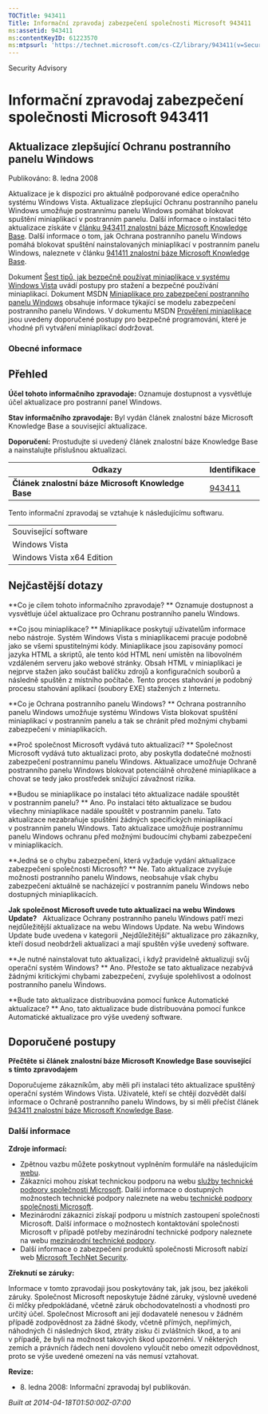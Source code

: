 ```yaml
---
TOCTitle: 943411
Title: Informační zpravodaj zabezpečení společnosti Microsoft 943411
ms:assetid: 943411
ms:contentKeyID: 61223570
ms:mtpsurl: 'https://technet.microsoft.com/cs-CZ/library/943411(v=Security.10)'
---
```


Security Advisory

Informační zpravodaj zabezpečení společnosti Microsoft 943411
=============================================================

Aktualizace zlepšující Ochranu postranního panelu Windows
---------------------------------------------------------

Publikováno: 8. ledna 2008

Aktualizace je k dispozici pro aktuálně podporované edice operačního systému Windows Vista. Aktualizace zlepšující Ochranu postranního panelu Windows umožňuje postrannímu panelu Windows pomáhat blokovat spuštění miniaplikací v postranním panelu. Další informace o instalaci této aktualizace získáte v [článku 943411 znalostní báze Microsoft Knowledge Base](http://support.microsoft.com/kb/943411/cs). Další informace o tom, jak Ochrana postranního panelu Windows pomáhá blokovat spuštění nainstalovaných miniaplikací v postranním panelu Windows, naleznete v článku [941411 znalostní báze Microsoft Knowledge Base](http://support.microsoft.com/kb/941411/cs).

Dokument [Šest tipů, jak bezpečně používat miniaplikace v systému Windows Vista](http://www.microsoft.com/protect/yourself/downloads/gadgets.mspx) uvádí postupy pro stažení a bezpečné používání miniaplikací. Dokument MSDN [Miniaplikace pro zabezpečení postranního panelu Windows](http://msdn2.microsoft.com/en-us/library/bb508510.aspx) obsahuje informace týkající se modelu zabezpečení postranního panelu Windows. V dokumentu MSDN [Prověření miniaplikace](http://msdn2.microsoft.com/en-us/library/bb498012.aspx) jsou uvedeny doporučené postupy pro bezpečné programování, které je vhodné při vytváření miniaplikací dodržovat.

### Obecné informace

Přehled
-------

<span></span>
**Účel tohoto informačního zpravodaje:** Oznamuje dostupnost a vysvětluje účel aktualizace pro postranní panel Windows.

**Stav informačního zpravodaje:** Byl vydán článek znalostní báze Microsoft Knowledge Base a související aktualizace.

**Doporučení:** Prostudujte si uvedený článek znalostní báze Knowledge Base a nainstalujte příslušnou aktualizaci.

| Odkazy                                             | Identifikace                                        |
|----------------------------------------------------|-----------------------------------------------------|
| **Článek znalostní báze Microsoft Knowledge Base** | [943411](http://support.microsoft.com/kb/943411/cs) |

Tento informační zpravodaj se vztahuje k následujícímu softwaru.

|                           |
|---------------------------|
| Související software      |
| Windows Vista             |
| Windows Vista x64 Edition |

Nejčastější dotazy
------------------

<span></span>
**Co je cílem tohoto informačního zpravodaje? **
Oznamuje dostupnost a vysvětluje účel aktualizace pro Ochranu postranního panelu Windows.

**Co jsou miniaplikace? **
Miniaplikace poskytují uživatelům informace nebo nástroje. Systém Windows Vista s miniaplikacemi pracuje podobně jako se všemi spustitelnými kódy. Miniaplikace jsou zapisovány pomocí jazyka HTML a skriptů, ale tento kód HTML není umístěn na libovolném vzdáleném serveru jako webové stránky. Obsah HTML v miniaplikaci je nejprve stažen jako součást balíčku zdrojů a konfiguračních souborů a následně spuštěn z místního počítače. Tento proces stahování je podobný procesu stahování aplikací (soubory EXE) stažených z Internetu.

**Co je Ochrana postranního panelu Windows? **
Ochrana postranního panelu Windows umožňuje systému Windows Vista blokovat spuštění miniaplikací v postranním panelu a tak se chránit před možnými chybami zabezpečení v miniaplikacích.

**Proč společnost Microsoft vydává tuto aktualizaci? **
Společnost Microsoft vydává tuto aktualizaci proto, aby poskytla dodatečné možnosti zabezpečení postrannímu panelu Windows. Aktualizace umožňuje Ochraně postranního panelu Windows blokovat potenciálně ohrožené miniaplikace a chovat se tedy jako prostředek snižující závažnost rizika.

**Budou se miniaplikace po instalaci této aktualizace nadále spouštět v postranním panelu? **
Ano. Po instalaci této aktualizace se budou všechny miniaplikace nadále spouštět v postranním panelu. Tato aktualizace nezabraňuje spuštění žádných specifických miniaplikací v postranním panelu Windows. Tato aktualizace umožňuje postrannímu panelu Windows ochranu před možnými budoucími chybami zabezpečení v miniaplikacích.

**Jedná se o chybu zabezpečení, která vyžaduje vydání aktualizace zabezpečení společnosti Microsoft? **
Ne. Tato aktualizace zvyšuje možnosti postranního panelu Windows, neobsahuje však chybu zabezpečení aktuálně se nacházející v postranním panelu Windows nebo dostupných miniaplikacích.

**Jak společnost Microsoft uvede tuto aktualizaci na webu Windows Update?**  
Aktualizace Ochrany postranního panelu Windows patří mezi nejdůležitější aktualizace na webu Windows Update. Na webu Windows Update bude uvedena v kategorii „Nejdůležitější“ aktualizace pro zákazníky, kteří dosud neobdrželi aktualizaci a mají spuštěn výše uvedený software.

**Je nutné nainstalovat tuto aktualizaci, i když pravidelně aktualizuji svůj operační systém Windows? **
Ano. Přestože se tato aktualizace nezabývá žádnými kritickými chybami zabezpečení, zvyšuje spolehlivost a odolnost postranního panelu Windows.

**Bude tato aktualizace distribuována pomocí funkce Automatické aktualizace? **
Ano, tato aktualizace bude distribuována pomocí funkce Automatické aktualizace pro výše uvedený software.

Doporučené postupy
------------------

<span></span>
**Přečtěte si článek znalostní báze Microsoft Knowledge Base související s tímto zpravodajem**

Doporučujeme zákazníkům, aby měli při instalaci této aktualizace spuštěný operační systém Windows Vista. Uživatelé, kteří se chtějí dozvědět další informace o Ochraně postranního panelu Windows, by si měli přečíst článek [943411 znalostní báze Microsoft Knowledge Base](http://support.microsoft.com/kb/943411/cs).

### Další informace

**Zdroje informací:**

-   Zpětnou vazbu můžete poskytnout vyplněním formuláře na následujícím [webu](https://support.microsoft.com/common/survey.aspx?scid=sw;en;1257&amp;showpage=1&amp;ws=technet&amp;sd=tech).
-   Zákazníci mohou získat technickou podporu na webu [služby technické podpory společnosti Microsoft](http://go.microsoft.com/fwlink/?linkid=21131). Další informace o dostupných možnostech technické podpory naleznete na webu [technické podpory společnosti Microsoft](http://support.microsoft.com/?ln=cs).
-   Mezinárodní zákazníci získají podporu u místních zastoupení společnosti Microsoft. Další informace o možnostech kontaktování společnosti Microsoft v případě potřeby mezinárodní technické podpory naleznete na webu [mezinárodní technické podpory](http://go.microsoft.com/fwlink/?linkid=21155).
-   Další informace o zabezpečení produktů společnosti Microsoft nabízí web [Microsoft TechNet Security](http://go.microsoft.com/fwlink/?linkid=21132).

**Zřeknutí se záruky:**

Informace v tomto zpravodaji jsou poskytovány tak, jak jsou, bez jakékoli záruky. Společnost Microsoft neposkytuje žádné záruky, výslovně uvedené či mlčky předpokládané, včetně záruk obchodovatelnosti a vhodnosti pro určitý účel. Společnost Microsoft ani její dodavatelé nenesou v žádném případě zodpovědnost za žádné škody, včetně přímých, nepřímých, náhodných či následných škod, ztráty zisku či zvláštních škod, a to ani v případě, že byli na možnost takových škod upozorněni. V některých zemích a právních řádech není dovoleno vyloučit nebo omezit odpovědnost, proto se výše uvedené omezení na vás nemusí vztahovat.

**Revize:**

-   8. ledna 2008: Informační zpravodaj byl publikován.

*Built at 2014-04-18T01:50:00Z-07:00*
